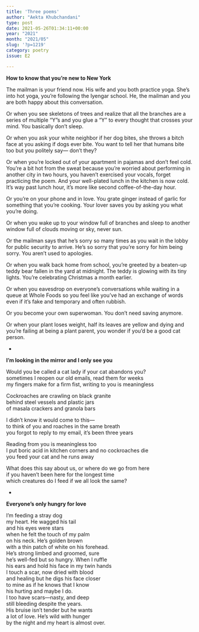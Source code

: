 ```yaml
---
title: 'Three poems'
author: "Aekta Khubchandani"
type: post
date: 2021-05-26T01:34:11+00:00
year: "2021"
month: "2021/05"
slug: '?p=1219'
category: poetry
issue: E2

---
```

**How to know that you’re new to New York**

The mailman is your friend now. His wife and you both practice yoga. She’s into hot yoga, you’re following the Iyengar school. He, the mailman and you are both happy about this conversation.

Or when you see skeletons of trees and realize that all the branches are a series of multiple “Y”s and you glue a “Y” to every thought that crosses your mind. You basically don’t sleep.

Or when you ask your white neighbor if her dog bites, she throws a bitch face at you asking if dogs ever bite. You want to tell her that humans bite too but you politely say— don’t they?

Or when you’re locked out of your apartment in pajamas and don’t feel cold. You’re a bit hot from the sweat because you’re worried about performing in another city in two hours, you haven’t exercised your vocals, forget practicing the poem. And your well-plated lunch in the kitchen is now cold. It’s way past lunch hour, it’s more like second coffee-of-the-day hour.

Or you’re on your phone and in love. You grate ginger instead of garlic for something that you’re cooking. Your lover saves you by asking you what you’re doing.

Or when you wake up to your window full of branches and sleep to another window full of clouds moving or sky, never sun.

Or the mailman says that he’s sorry so many times as you wait in the lobby for public security to arrive. He’s so sorry that you’re sorry for him being sorry. You aren’t used to apologies.

Or when you walk back home from school, you’re greeted by a beaten-up teddy bear fallen in the yard at midnight. The teddy is glowing with its tiny lights. You’re celebrating Christmas a month earlier.

Or when you eavesdrop on everyone’s conversations while waiting in a queue at Whole Foods so you feel like you’ve had an exchange of words even if it’s fake and temporary and often rubbish.

Or you become your own superwoman. You don’t need saving anymore.

Or when your plant loses weight, half its leaves are yellow and dying and you’re failing at being a plant parent, you wonder if you’d be a good cat person.

*

**I’m looking in the mirror and I only see you**

Would you be called a cat lady if your cat abandons you?  
sometimes I reopen our old emails, read them for weeks  
my fingers make for a firm fist, writing to you is meaningless

Cockroaches are crawling on black granite  
behind steel vessels and plastic jars  
of masala crackers and granola bars

I didn’t know it would come to this—  
to think of you and roaches in the same breath  
you forgot to reply to my email, it’s been three years

Reading from you is meaningless too  
I put boric acid in kitchen corners and no cockroaches die  
you feed your cat and he runs away

What does this say about us, or where do we go from here  
if you haven’t been here for the longest time  
which creatures do I feed if we all look the same?

*

**Everyone’s only hungry for love**

I’m feeding a stray dog  
my heart. He wagged his tail  
and his eyes were stars  
when he felt the touch of my palm  
on his neck. He’s golden brown  
with a thin patch of white on his forehead.  
He’s strong limbed and groomed, sure  
he’s well-fed but so hungry. When I ruffle  
his ears and hold his face in my twin hands  
I touch a scar, now dried with blood  
and healing but he digs his face closer  
to mine as if he knows that I know  
his hurting and maybe I do.  
I too have scars—nasty, and deep  
still bleeding despite the years.  
His bruise isn’t tender but he wants  
a lot of love. He’s wild with hunger  
by the night and my heart is almost over.
